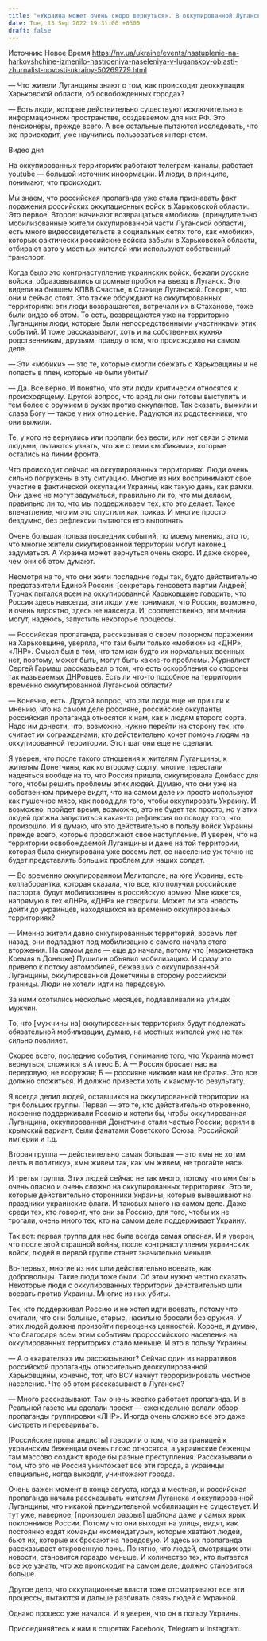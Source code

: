 ```yaml
---
title: "«Украина может очень скоро вернуться». В оккупированной Луганской области из-за наступления ВСУ пророссийского населения стало меньше. Интервью"
date: Tue, 13 Sep 2022 19:31:00 +0300
draft: false
---
```

Источник: Новое Время https://nv.ua/ukraine/events/nastuplenie-na-harkovshchine-izmenilo-nastroeniya-naseleniya-v-luganskoy-oblasti-zhurnalist-novosti-ukrainy-50269779.html


— Что жители Луганщины знают о том, как происходит деоккупация Харьковской области, об освобожденных городах?

— Есть люди, которые действительно существуют исключительно в информационном пространстве, создаваемом для них РФ. Это пенсионеры, прежде всего. А все остальные пытаются исследовать, что же происходит, уже научились пользоваться интернетом.

 Видео дня   

На оккупированных территориях работают телеграм-каналы, работает youtube — большой источник информации. И люди, в принципе, понимают, что происходит.

Мы знаем, что российская пропаганда уже стала признавать факт поражения российских оккупационных войск в Харьковской области. Это первое. Второе: начинают возвращаться «мобики»  (принудительно мобилизованные жители оккупированной части Луганской области), есть много видеосвидетельств в социальных сетях того, как «мобики», которых фактически российские войска забыли в Харьковской области, отбирают авто у местных жителей или используют собственный транспорт.

Когда было это контрнаступление украинских войск, бежали русские войска, образовывались огромные пробки на въезд в Луганск. Это видели на бывшем КПВВ Счастье, в Станице Луганской. Говорят, что они и сейчас стоят. Это также обсуждают на оккупированных территориях: эти люди возвращаются, встречали их в Стаханове, тоже были видео об этом. То есть, возвращаются уже на территорию Луганщины люди, которые были непосредственными участниками этих событий. И тоже рассказывают, хоть и на собственных кухнях родственникам, друзьям, правду о том, что происходило на самом деле.

— Эти «мобики» — это те, которые смогли сбежать с Харьковщины и не попасть в плен, которые не были убиты?

— Да. Все верно. И понятно, что эти люди критически относятся к происходящему. Другой вопрос, что вряд ли они готовы выступить и тем более с оружием в руках против оккупантов. Так сказать, выжили и слава Богу — такое у них отношение. Радуются их родственники, что они выжили.

Те, у кого не вернулись или пропали без вести, или нет связи с этими людьми, пытаются узнать, что же с теми «мобиками», которые остались на линии фронта.

Что происходит сейчас на оккупированных территориях. Люди очень сильно погружены в эту ситуацию. Многие из них воспринимают свое участие в фактической оккупации Украины, как такую дань, как рамки. Они даже не могут задуматься, правильно ли то, что мы делаем, правильно ли то, что мы поддерживаем тех, кто это делает. Такое впечатление, что им это спустили как приказ. И многие просто бездумно, без рефлексии пытаются его выполнять.

Очень большая польза последних событий, по моему мнению, это то, что многие жители оккупированной территории могут наконец задуматься. А Украина может вернуться очень скоро. И даже скорее, чем они об этом думают.

Несмотря на то, что они жили последние годы так, будто действительно представители Единой России: [секретарь генсовета партии Андрей] Турчак пытался всем на оккупированной Харьковщине говорить, что Россия здесь навсегда, эти люди уже понимают, что Россия, возможно, и очень вероятно, здесь не навсегда. И, соответственно, эти мнения могут, надеюсь, запустить некоторые процессы.

— Российская пропаганда, рассказывая о своем позорном поражении на Харьковщине, уверяла, что там были только «мобики» из «ДНР», «ЛНР». Смысл был в том, что там как будто их нормальных военных нет, поэтому, может быть, могут быть какие-то проблемы. Журналист Сергей Гармаш рассказывал о том, что есть оскорбления со стороны так называемых ДНРовцев. Есть ли что-то подобное на территории временно оккупированной Луганской области?

— Конечно, есть. Другой вопрос, что эти люди еще не пришли к мнению, что на самом деле россияне, российские оккупанты, российская пропаганда относятся к нам, как к людям второго сорта. Надо им донести, что, возможно, нужно перейти на сторону тех, кто считает их согражданами, кто действительно хочет помочь людям на оккупированной территории. Этот шаг они еще не сделали.

Я уверен, что после такого отношения к жителям Луганщины, к жителям Донетчины, как ко второму сорту, многие перестали надеяться вообще на то, что Россия пришла, оккупировала Донбасс для того, чтобы решить проблемы этих людей. Думаю, что они уже на собственном примере видят, что на самом деле их просто используют как пушечное мясо, как повод для того, чтобы оккупировать Украину. И возможно, пройдет время, возможно, это не будет так просто, но у этих людей должна запуститься какая-то рефлексия по поводу того, что произошло. И я думаю, что это действительно в пользу войск Украины прежде всего, которые продолжают свое наступление. И уверен, что на территории освобождаемой Луганщины и даже на той территории, которая была оккупирована уже восемь лет, ее население уж точно не будет представлять больших проблем для наших солдат.

— Во временно оккупированном Мелитополе, на юге Украины, есть коллаборантка, которая сказала, что все, кто получил российские паспорта, будут мобилизованы в российскую армию. Мне кажется, напрямую в тех «ЛНР», «ДНР» не говорили. Может ли эта новость дойти до украинцев, находящихся на временно оккупированных территориях?

— Именно жители давно оккупированных территорий, восемь лет назад, они подпадают под мобилизацию с самого начала этого вторжения. На самом деле — еще до начала, потому что [марионетака Кремля в Донецке] Пушилин объявил мобилизацию. И сразу это привело к потоку автомобилей, бежавших с оккупированной Луганщины, оккупированной Донетчины в сторону российской границы. Люди не хотели идти на передовую.

За ними охотились несколько месяцев, подлавливали на улицах мужчин.

То, что [мужчины на] оккупированных территориях будут подлежать обязательной мобилизации, думаю, на местных жителей уже не так сильно повлияет.

Скорее всего, последние события, понимание того, что Украина может вернуться, сложится в А плюс Б. А — Россия бросает нас на передовую, не вооружая; Б — россияне никакие нам не братья. Это все должно сложиться. И должно привести хоть к какому-то результату.

Я всегда делил людей, оставшихся на оккупированной территории на три больших группы. Первая — это те, кто действительно откровенно, искренне поддерживали Россию и хотели бы, чтобы оккупированная Луганщина, оккупированная Донетчина стали частью России; верили в крымский вариант, были фанатами Советского Союза, Российской империи и т.д.

Вторая группа — действительно самая большая — это «мы не хотим лезть в политику», «мы живем так, как мы живем, не трогайте нас».

И третья группа. Этих людей сейчас не так много, потому что ими быть очень опасно и очень сложно на оккупированных территориях. Это те, которые действительно сторонники Украины, которые вывешивают на праздники украинские флаги. И таковых много на самом деле. Даже среди тех, кто говорит, что они за Россию, для того, чтобы их не трогали, очень много тех, кто на самом деле поддерживает Украину.

Так вот: первая группа для нас была всегда самая опасная. И я уверен, что после этой страшной войны, после контрнаступления украинских войск, людей в первой группе станет значительно меньше.

Во-первых, многие из них шли действительно воевать, как добровольцы. Такие люди тоже были. Об этом нужно честно сказать. Некоторые люди с оккупированных территорий действительно шли воевать против Украины. Многие из них убиты.

Тех, кто поддерживал Россию и не хотел идти воевать, потому что считали, что они больные, старые, насильно бросали без оружия. У этих людей должна произойти переоценка ценностей. Короче, я думаю, что благодаря всем этим событиям пророссийского населения на оккупированных территориях стало меньше. И это в пользу Украины.

— А о «карателях» им рассказывают? Сейчас один из нарративов российской пропаганды относительно деоккупированной Харьковщины, конечно, тот, что ВСУ начнут терроризировать местное население. Что об этом рассказывают в Луганске?

— Много рассказывают. Там очень жестко работает пропаганда. И в Реальной газете мы сделали проект — еженедельно делали обзор пропаганды группировки «ЛНР». Иногда очень сложно все это даже смотреть и переваривать.

[Российские пропагандисты] говорили о том, что за границей к украинским беженцам очень плохо относятся, а украинские беженцы там массово создают вроде бы разные преступления. Рассказывали о том, что это не Россия уничтожает все эти города, а украинцы специально, когда выходят, уничтожают города.

Очень важен момент в конце августа, когда и местная, и российская пропаганда начала рассказывать жителям Луганска и оккупированной Луганщины, что никакой принудительной мобилизации не существует. И тут уже, наверное, [произошел разрыв] шаблона даже у самых ярых поклонников России. Потому что они выходят на улицы, видят, как постоянно ездят команды «комендатуры», которые хватают людей, бьют их, которые их бросают на передовую. И здесь их пропаганда рассказывает откровенную ложь. Понятно, что людей, смотрящих эти новости, становится гораздо меньше. И количество тех, кто пытается все же узнать, что же происходит на самом деле, должно становиться больше.

Другое дело, что оккупационные власти тоже отсматривают все эти процессы, пытаются и дальше разбивать связь людей с Украиной.

Однако процесс уже начался. И я уверен, что он в пользу Украины.

Присоединяйтесь к нам в соцсетях Facebook, Telegram и Instagram.
